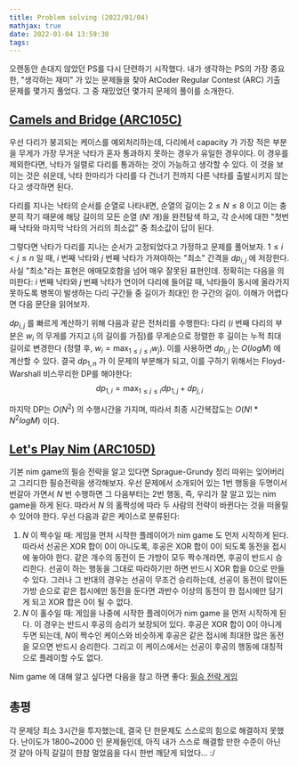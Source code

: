 ```yaml
---
title: Problem solving (2022/01/04)
mathjax: true
date: 2022-01-04 13:59:30
tags: 
---
```


오랜동안 손대지 않았던 PS를 다시 단련하기 시작했다. 내가 생각하는 PS의 가장 중요한, "생각하는 재미" 가 있는 문제들을 찾아 AtCoder Regular Contest (ARC) 기출 문제를 몇가지 풀었다. 그 중 재밌었던 몇가지 문제의 풀이를 소개한다. 

## [Camels and Bridge (ARC105C)](https://atcoder.jp/contests/arc105/tasks/arc105_c)
우선 다리가 붕괴되는 케이스를 예외처리하는데, 다리에서 capacity 가 가장 적은 부분을 무게가 가장 무거운 낙타가 혼자 통과하지 못하는 경우가 유일한 경우이다. 이 경우를 제외한다면, 낙타가 일렬로 다리를 통과하는 것이 가능하고 생각할 수 있다. 이 것을 보이는 것은 쉬운데, 낙타 한마리가 다리를 다 건너기 전까지 다른 낙타를 출발시키지 않는다고 생각하면 된다.

다리를 지나는 낙타의 순서를 순열로 나타내면, 순열의 길이는 $2 \leq N \leq 8$ 이고 이는 충분히 작기 때문에 해당 길이의 모든 순열 ($N!$ 개)을 완전탐색 하고, 각 순서에 대한 "첫번째 낙타와 마지막 낙타의 거리의 최소값" 중 최소값이 답이 된다. 

그렇다면 낙타가 다리를 지나는 순서가 고정되었다고 가정하고 문제를 풀어보자. $1 \leq i < j \leq n$ 일 때, $i$ 번째 낙타와 $j$ 번째 낙타가 가져야하는 "최소" 간격을 $dp_{i, j}$ 에 저장한다. 사실 "최소"라는 표현은 애매모호함을 넘어 매우 잘못된 표현인데. 정확히는 다음을 의미한다: $i$ 번째 낙타와 $j$ 번째 낙타가 연이어 다리에 들어갈 때, 낙타들이 동시에 올라가지 못하도록 병목이 발생하는 다리 구간들 중 길이가 최대인 한 구간의 길이. 이해가 어렵다면 다음 문단을 읽어보자.

$dp_{i,j}$ 를 빠르게 계산하기 위해 다음과 같은 전처리를 수행한다: 다리 ($i$ 번째 다리의 부분은 $w_i$ 의 무게를 가지고 $l_i$의 길이를 가짐)를 무게순으로 정렬한 후 길이는 누적 최대 길이로 변경한다 (정렬 후, $w_i = \max_ {1 \leq j \leq i} w_j$). 이를 사용하면 $dp_{i, j}$ 는 $O(log M)$ 에 계산할 수 있다. 결국 $dp_{1, n}$ 가 이 문제의 부분해가 되고, 이를 구하기 위해서는 Floyd-Warshall 비스무리한 DP를 해야한다: 
$$dp_{1, i} = \max_ {1 \leq j \leq i} dp_{1, j} + dp_{j, i}$$ 

마지막 DP는 $O(N^2)$ 의 수행시간을 가지며, 따라서 최종 시간복잡도는 $O(N!*N^2 log M)$ 이다.

## [Let's Play Nim (ARC105D)](https://atcoder.jp/contests/arc105/tasks/arc105_d)
기본 nim game의 필승 전략을 알고 있다면 Sprague-Grundy 정리 따위는 잊어버리고 그리디한 필승전략을 생각해보자. 우선 문제에서 소개되어 있는 1번 행동을 두명이서 번갈아 가면서 $N$ 번 수행하면 그 다음부터는 2번 행동, 즉, 우리가 잘 알고 있는 nim game을 하게 된다. 따라서 $N$ 의 홀짝성에 따라 두 사람의 전략이 바뀐다는 것을 떠올릴 수 있어야 한다. 우선 다음과 같은 케이스로 분류된다:

1. $N$ 이 짝수일 때: 게임을 먼저 시작한 플레이어가 nim game 도 먼저 시작하게 된다. 따라서 선공은 XOR 합이 0이 아니도록, 후공은 XOR 합이 0이 되도록 동전을 접시에 놓아야 한다. 같은 개수의 동전이 든 가방이 모두 짝수개라면, 후공이 반드시 승리한다. 선공이 하는 행동을 그대로 따라하기만 하면 반드시 XOR 합을 0으로 만들 수 있다. 그러나 그 반대의 경우는 선공이 무조건 승리하는데, 선공이 동전이 많이든 가방 순으로 같은 접시에만 동전을 둔다면 과반수 이상의 동전이 한 접시에만 담기게 되고 XOR 합은 0이 될 수 없다.
2. $N$ 이 홀수일 때: 게임을 나중에 시작한 플레이어가 nim game 을 먼저 시작하게 된다. 이 경우는 반드시 후공의 승리가 보장되어 있다. 후공은 XOR 합이 0이 아니게 두면 되는데, $N$이 짝수인 케이스와 비슷하게 후공은 같은 접시에 최대한 많은 동전을 모으면 반드시 승리한다. 그리고 이 케이스에서는 선공이 후공의 행동에 대칭적으로 플레이할 수도 없다.

Nim game 에 대해 알고 싶다면 다음을 참고 하면 좋다: [필승 전략 게임](https://librewiki.net/wiki/%ED%95%84%EC%8A%B9_%EC%A0%84%EB%9E%B5_%EA%B2%8C%EC%9E%84#NIM_.EA.B2.8C.EC.9E.84)

## 총평
각 문제당 최소 3시간을 투자했는데, 결국 단 한문제도 스스로의 힘으로 해결하지 못했다. 난이도가 1800~2000 인 문제들인데, 아직 내가 스스로 해결할 만한 수준이 아닌 것 같아 아직 갈길이 한참 멀었음을 다시 한번 깨닫게 되었다... :/